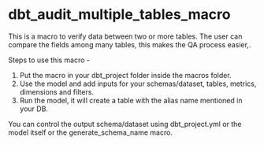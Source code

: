 # dbt_audit_multiple_tables_macro
This is a macro to verify data between two or more tables. The user can compare the fields among many tables, this makes the QA process easier,.

Steps to use this macro -
1. Put the macro in your dbt_project folder inside the macros folder.
2. Use the model and add inputs for your schemas/dataset, tables, metrics, dimensions and filters.
3. Run the model, it will create a table with the alias name mentioned in your DB.

You can control the output schema/dataset using dbt_project.yml or the model itself or the generate_schema_name macro.
